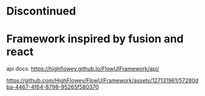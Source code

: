 # Discontinued
# Framework inspired by fusion and react
api docs: https://highflowey.github.io/FlowUIFramework/api/

https://github.com/HighFlowey/FlowUIFramework/assets/127131961/57280dba-4467-4f64-8798-95265f580370
